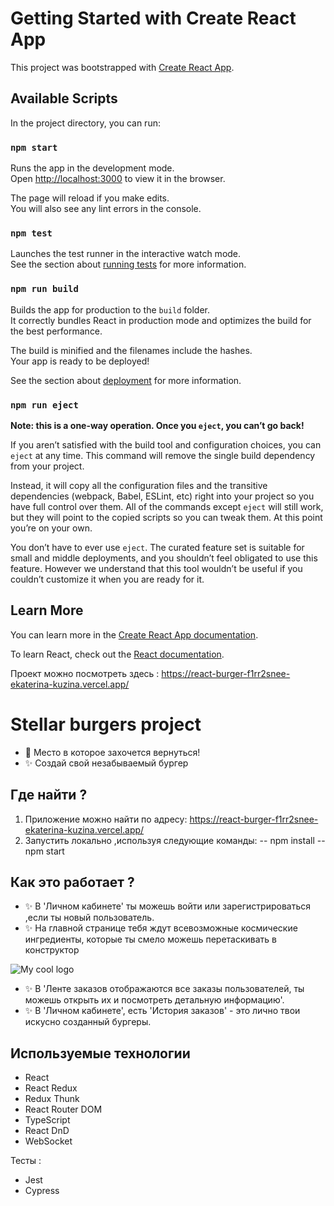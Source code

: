 # Getting Started with Create React App

This project was bootstrapped with [Create React App](https://github.com/facebook/create-react-app).

## Available Scripts

In the project directory, you can run:

### `npm start`

Runs the app in the development mode.\
Open [http://localhost:3000](http://localhost:3000) to view it in the browser.

The page will reload if you make edits.\
You will also see any lint errors in the console.

### `npm test`

Launches the test runner in the interactive watch mode.\
See the section about [running tests](https://facebook.github.io/create-react-app/docs/running-tests) for more information.

### `npm run build`

Builds the app for production to the `build` folder.\
It correctly bundles React in production mode and optimizes the build for the best performance.

The build is minified and the filenames include the hashes.\
Your app is ready to be deployed!

See the section about [deployment](https://facebook.github.io/create-react-app/docs/deployment) for more information.

### `npm run eject`

**Note: this is a one-way operation. Once you `eject`, you can’t go back!**

If you aren’t satisfied with the build tool and configuration choices, you can `eject` at any time. This command will remove the single build dependency from your project.

Instead, it will copy all the configuration files and the transitive dependencies (webpack, Babel, ESLint, etc) right into your project so you have full control over them. All of the commands except `eject` will still work, but they will point to the copied scripts so you can tweak them. At this point you’re on your own.

You don’t have to ever use `eject`. The curated feature set is suitable for small and middle deployments, and you shouldn’t feel obligated to use this feature. However we understand that this tool wouldn’t be useful if you couldn’t customize it when you are ready for it.

## Learn More

You can learn more in the [Create React App documentation](https://facebook.github.io/create-react-app/docs/getting-started).

To learn React, check out the [React documentation](https://reactjs.org/).


Проект можно посмотреть здесь : https://react-burger-f1rr2snee-ekaterina-kuzina.vercel.app/


# Stellar burgers project

- 🍔 Место в которое захочется вернуться!
- ✨ Создай свой незабываемый бургер  

## Где найти ?

 1. Приложение можно найти по адресу:  https://react-burger-f1rr2snee-ekaterina-kuzina.vercel.app/
 2. Запустить локально ,используя следующие команды: 
 -- npm install
 -- npm start

## Как это работает ?
- ✨ В 'Личном кабинете' ты можешь войти или зарегистрироваться ,если ты новый пользователь.
- ✨ На главной странице тебя  ждут всевозможные космические ингредиенты, которые ты смело можешь перетаскивать в конструктор 
 
 <img src="src/images/home-page" alt="My cool logo"/>

- ✨ В 'Ленте заказов отображаются все заказы пользователей, ты можешь открыть их и посмотреть детальную информацию'.
- ✨ В 'Личном кабинете', есть 'История заказов' - это лично твои искусно созданный бургеры.

## Используемые технологии

- React
- React Redux
- Redux Thunk
- React Router DOM
- TypeScript
- React DnD
- WebSocket

Тесты :
- Jest
- Cypress
